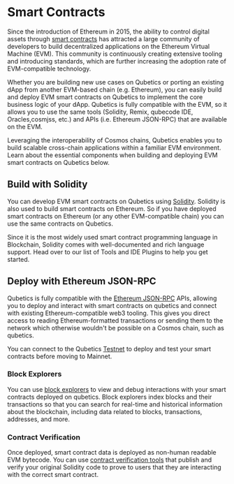 # Smart Contracts

Since the introduction of Ethereum in 2015,
the ability to control digital assets through [smart contracts](https://ethereum.org/en/smart-contracts/)
has attracted a large community of developers
to build decentralized applications on the Ethereum Virtual Machine (EVM).
This community is continuously creating extensive tooling and introducing standards,
which are further increasing the adoption rate of EVM-compatible technology.

Whether you are building new use cases on Qubetics
or porting an existing dApp from another EVM-based chain (e.g. Ethereum),
you can easily build and deploy EVM  smart contracts on Qubetics to implement the core business logic of your dApp.
Qubetics is fully compatible with the EVM,
so it allows you to use the same tools (Solidity, Remix, qubecode IDE, Oracles,cosmjss, etc.)
and APIs (i.e. Ethereum JSON-RPC) that are available on the EVM.

Leveraging the interoperability of Cosmos chains,
Qubetics enables you to build scalable cross-chain applications within a familiar EVM  environment.
Learn about the essential components when building and deploying EVM smart contracts on Qubetics below.

## Build with Solidity

You can develop EVM smart contracts on Qubetics using [Solidity](https://github.com/ethereum/solidity).
Solidity is also used to build smart contracts on Ethereum.
So if you have deployed smart contracts on Ethereum (or any other EVM-compatible chain)
you can use the same contracts on Qubetics.

Since it is the most widely used smart contract programming language in Blockchain,
Solidity comes with well-documented and rich language support.
Head over to our list of Tools and IDE Plugins to help you get started.

## Deploy with Ethereum JSON-RPC

Qubetics is fully compatible with the [Ethereum JSON-RPC](./../../develop/api/ethereum-json-rpc/) APIs,
allowing you to deploy and interact with smart contracts on qubetics
and connect with existing Ethereum-compatible web3 tooling.
This gives you direct access to reading Ethereum-formatted transactions
or sending them to the network which otherwise wouldn't be possible on a Cosmos chain, such as qubetics.

You can connect to the Qubetics [Testnet](./testnet)
to deploy and test your smart contracts before moving to Mainnet.



### Block Explorers

You can use [block explorers](./block-explorers)
to view and debug interactions with your smart contracts deployed on qubetics.
Block explorers index blocks and their transactions
so that you can search for real-time and historical information about the blockchain,
including data related to blocks, transactions, addresses, and more.

### Contract Verification

Once deployed, smart contract data is deployed as non-human readable EVM bytecode.
You can use [contract verification tools](./tools/contract-verifications)
that publish and verify your original Solidity code
to prove to users that they are interacting with the correct smart contract.

